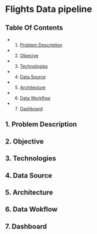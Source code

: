 # Flights Data pipeline

## Table Of Contents

- 1. [Problem Description](#1-Problem-Description)
- 2. [Objecive](#2-Problem-Description)
- 3. [Technologies](#3-Technologies)
- 4. [Data Source](#4-Data-Source)
- 5. [Architecture](#5-Architecture)
- 6. [Data Workflow](#6-Data-Workflow)
- 7. [Dashboard](#7-Dashboard)
 

## 1. Problem Description

## 2. Objective

## 3. Technologies

## 4. Data Source

## 5. Architecture

## 6. Data Wokflow

## 7. Dashboard
